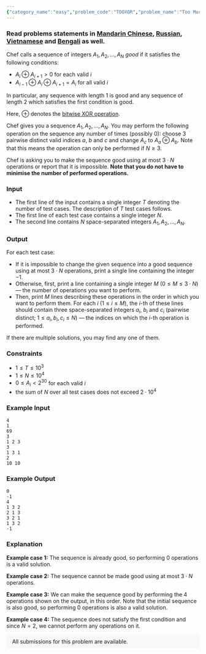 ```yaml
---
{"category_name":"easy","problem_code":"TOOXOR","problem_name":"Too Much Xor","problemComponents":{"constraints":"","constraintsState":false,"subtasks":"","subtasksState":false,"inputFormat":"","inputFormatState":false,"outputFormat":"","outputFormatState":false,"sampleTestCases":{}},"video_editorial_url":"https://youtu.be/KMjQ_OuKN38","languages_supported":{"0":"CPP14","1":"C","2":"JAVA","3":"PYTH 3.6","4":"CPP17","5":"PYTH","6":"PYP3","7":"CS2","8":"ADA","9":"PYPY","10":"TEXT","11":"PAS fpc","12":"NODEJS","13":"RUBY","14":"PHP","15":"GO","16":"HASK","17":"TCL","18":"PERL","19":"SCALA","20":"LUA","21":"kotlin","22":"BASH","23":"JS","24":"LISP sbcl","25":"rust","26":"PAS gpc","27":"BF","28":"CLOJ","29":"R","30":"D","31":"CAML","32":"FORT","33":"ASM","34":"swift","35":"FS","36":"WSPC","37":"LISP clisp","38":"SQL","39":"SCM guile","40":"PERL6","41":"ERL","42":"CLPS","43":"ICK","44":"NICE","45":"PRLG","46":"ICON","47":"COB","48":"SCM chicken","49":"PIKE","50":"SCM qobi","51":"ST","52":"SQLQ","53":"NEM"},"max_timelimit":1,"source_sizelimit":50000,"problem_author":"akshitm16","problem_tester":"taran_1407","date_added":"18-05-2021","tags":{"0":"akshitm16","1":"bit","2":"cook130","3":"simple"},"problem_difficulty_level":"Simple","best_tag":"Bit Manipulation","editorial_url":"https://discuss.codechef.com/problems/TOOXOR","time":{"view_start_date":1624214704,"submit_start_date":1624214704,"visible_start_date":1624214704,"end_date":1735669800},"is_direct_submittable":false,"problemDiscussURL":"https://discuss.codechef.com/search?q=TOOXOR","is_proctored":false,"visitedContests":{},"layout":"problem"}
---
```

### Read problems statements in [Mandarin Chinese](https://www.codechef.com/download/translated/COOK130/mandarin/TOOXOR.pdf), [Russian](https://www.codechef.com/download/translated/COOK130/russian/TOOXOR.pdf), [Vietnamese](https://www.codechef.com/download/translated/COOK130/vietnamese/TOOXOR.pdf) and [Bengali](https://www.codechef.com/download/translated/COOK130/bengali/TOOXOR.pdf) as well.

Chef calls a sequence of integers $A_1, A_2, \ldots, A_N$ *good* if it satisfies the following conditions:
- $A_i \oplus A_{i+1} \gt 0$ for each valid $i$
- $A_{i-1} \oplus A_i \oplus A_{i+1} = A_i$ for all valid $i$

In particular, any sequence with length $1$ is good and any sequence of length $2$ which satisfies the first condition is good.

Here, $\oplus$ denotes the [bitwise XOR operation](https://en.wikipedia.org/wiki/Bitwise_operation#XOR).

Chef gives you a sequence $A_1, A_2, \ldots, A_N$. You may perform the following operation on the sequence any number of times (possibly $0$): choose $3$ pairwise distinct valid indices $a$, $b$ and $c$ and change $A_c$ to $A_a \oplus A_b$. Note that this means the operation can only be performed if $N \geq 3$.

Chef is asking you to make the sequence good using at most $3 \cdot N$ operations or report that it is impossible. **Note that you do not have to minimise the number of performed operations.**

### Input
- The first line of the input contains a single integer $T$ denoting the number of test cases. The description of $T$ test cases follows.
- The first line of each test case contains a single integer $N$.
- The second line contains $N$ space-separated integers $A_1, A_2, \ldots, A_N$.

### Output
For each test case:
- If it is impossible to change the given sequence into a good sequence using at most $3 \cdot N$ operations, print a single line containing the integer $-1$.
- Otherwise, first, print a line containing a single integer $M$ ($0 \leq M \leq 3 \cdot N$) ― the number of operations you want to perform.
- Then, print $M$ lines describing these operations in the order in which you want to perform them. For each $i$ ($1 \leq i \leq M$), the $i$-th of these lines should contain three space-separated integers $a_i$, $b_i$ and $c_i$ (pairwise distinct; $1 \leq a_i, b_i, c_i \leq N$) ― the indices on which the $i$-th operation is performed.

If there are multiple solutions, you may find any one of them.

### Constraints
- $1 \leq T \leq 10^3$
- $1 \leq N \leq 10^4$
- $0 \leq A_i \lt 2^{30}$ for each valid $i$
- the sum of $N$ over all test cases does not exceed $2 \cdot 10^4$

### Example Input
```
4
1
69
3
1 2 3
3
1 3 1
2
10 10
```

### Example Output
```
0
-1
4
1 3 2
2 1 3
3 2 1
1 3 2
-1
```

### Explanation
**Example case 1:** The sequence is already good, so performing $0$ operations is a valid solution.

**Example case 2:** The sequence cannot be made good using at most $3 \cdot N$ operations.

**Example case 3:** We can make the sequence good by performing the $4$ operations shown on the output, in this order. Note that the initial sequence is also good, so performing $0$ operations is also a valid solution. 

**Example case 4:** The sequence does not satisfy the first condition and since $N=2$, we cannot perform any operations on it.

<aside style='background: #f8f8f8;padding: 10px 15px;'><div>All submissions for this problem are available.</div></aside>